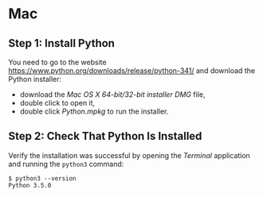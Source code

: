 # Mac

## Step 1: Install Python

You need to go to the website https://www.python.org/downloads/release/python-341/ and download the Python installer:

* download the *Mac OS X 64-bit/32-bit installer* *DMG* file,
* double click to open it,
* double click *Python.mpkg* to run the installer.

## Step 2: Check That Python Is Installed

Verify the installation was successful by opening the *Terminal* application and running the `python3` command:

    $ python3 --version
    Python 3.5.0
